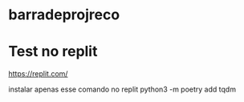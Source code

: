# barradeprojreco


# Test no replit


 https://replit.com/

instalar apenas esse comando no replit
 python3 -m poetry add tqdm 
